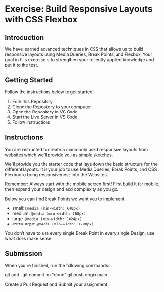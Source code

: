 # Exercise: Build Responsive Layouts with CSS Flexbox

## Introduction
We have learned advanced techniques in CSS that allows us to build responsive layouts using Media Queries, Break Points, and Flexbox. Your goal in this exercise is to strengthen your recently applied knowledge and put it to the test.

## Getting Started
Follow the instructions below to get started:

1. Fork this Repository
2. Clone the Repository to your computer
3. Open the Repository in VS Code
4. Start the Live Server in VS Code 
5. Follow instructions 

## Instructions
You are instructed to create 5 commonly used responsive layouts from websites which we'll provide you as simple sketches. 

We'll provide you the starter code that lays down the basic structure for the different layouts. It is your job to use Media Queries, Break Points, and CSS Flexbox to bring responsiveness into the Websites.

Remember: Always start with the mobile screen first! First build it for mobile, then expand your design and add complexity as you go.

Below you can find Break Points we want you to implement.

- small: `@media (min-width: 640px)`
- medium: `@media (min-width: 768px)`
- large: `@media (min-width: 1024px)` 
- extraLarge: `@media (min-width: 1280px)`

You don't have to use every single Break Point in every single Design, use what does make sense. 

## Submission

When you're finished, run the following commands:

git add .
git commit -m "done"
git push origin main

Create a Pull Request and Submit your assignment.

